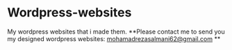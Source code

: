 # Wordpress-websites
My wordpress websites that i made them.
**Please contact me to send you my designed wordpress websites:
mohamadrezasalmani62@gmail.com
**
